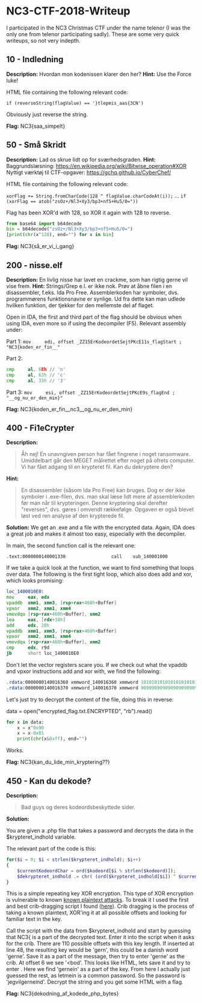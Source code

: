 # NC3-CTF-2018-Writeup

I participated in the NC3 Christmas CTF under the name telenor (I was the only one from telenor participating sadly). These are some very quick writeups, so not very indepth.

## 10 - Indledning

**Description:** Hvordan mon kodenissen klarer den her?
**Hint:** Use the Force luke!

HTML file containing the following relevant code:

`if (reverseString(flagValue) == '}tlepmis_aas{3CN')`

Obviously just reverse the string.

**Flag:**  NC3{saa_simpelt}

## 50 - Små Skridt

**Description:** Lad os skrue lidt op for sværhedsgraden.
**Hint:** Baggrundslæsning: https://en.wikipedia.org/wiki/Bitwise_operation#XOR
Nyttigt værktøj til CTF-opgaver: https://gchq.github.io/CyberChef/

HTML file containing the following relevant code:

`xorFlag += String.fromCharCode(128 ^ flagValue.charCodeAt(i));`
...
`if (xorFlag == atob("zsOz+/Nl3+Xy3/bp3+nf5+Hu5/0="))`

Flag has been XOR'd with 128, so XOR it again with 128 to reverse.

```python
from base64 import b64decode
bin = b64decode("zsOz+/Nl3+Xy3/bp3+nf5+Hu5/0=")
[print(chr(x^128), end="") for x in bin]
```

**Flag:** NC3{så_er_vi_i_gang}

## 200 - nisse.elf

**Description:** En livlig nisse har lavet en crackme, som han rigtig gerne vil vise frem.
**Hint:** Strings/Grep e.l. er ikke nok. Prøv at åbne filen i en disassembler, f.eks. Ida Pro Free. Assemblerkoden har symboler, dvs. programmørens funktionsnavne er synlige. Ud fra dette kan man udlede hvilken funktion, der tjekker for den mellemste del af flaget.

Open in IDA, the first and third part of the flag should be obvious when using IDA, even more so if using the decompiler (F5). Relevant assembly under:

Part 1:
`mov     edi, offset _ZZ15ErKodeordetSejtPKcE11s_flagStart ; "NC3{koden_er_fin__"`

Part 2:
```asm
cmp     al, 6Eh // 'n'
cmp     al, 63h // 'c'
cmp     al, 33h // '3'
```

Part 3:
`mov     esi, offset _ZZ15ErKodeordetSejtPKcE9s_flagEnd ; "__og_nu_er_den_min}"`


**Flag:** NC3{koden_er_fin__nc3__og_nu_er_den_min}

## 400 - Fi1eCrypter

**Description:** 
>Åh nej! En unavngiven person har fået fingrene i noget ransomware. Umiddelbart går den MEGET målrettet efter noget på ofrets computer.
>Vi har fået adgang til en krypteret fil. Kan du dekryptere den?

**Hint:** 
>En disassembler (såsom Ida Pro Free) kan bruges. Dog er der ikke symboler i .exe-filen, dvs. man skal læse lidt mere af assemblerkoden før man når til krypteringen. Denne kryptering skal derefter "reverses", dvs. gøres i omvendt rækkefølge.
>Opgaven er også blevet løst ved ren analyse af den krypterede fil.

**Solution:** 
We get an .exe and a file with the encrypted data. Again, IDA does a great job and makes it almost too easy, especially with the decompiler.

In main, the second function call is the relevant one:

`.text:0000000140001330                 call    sub_140001000`

If we take a quick look at the function, we want to find something that loops over data. The following is the first tight loop, which also does add and xor, which looks promising:

```asm
loc_1400010E0:
mov     eax, edx
vpaddb  xmm1, xmm3, [rsp+rax+460h+Buffer]
vpxor   xmm2, xmm1, xmm4
vmovdqu [rsp+rax+460h+Buffer], xmm2
lea     eax, [rdx+10h]
add     edx, 20h
vpaddb  xmm1, xmm3, [rsp+rax+460h+Buffer]
vpxor   xmm2, xmm1, xmm4
vmovdqu [rsp+rax+460h+Buffer], xmm2
cmp     edx, r9d
jb      short loc_1400010E0
```

Don't let the vector registers scare you. If we check out what the vpaddb and vpxor instructions add and xor with, we find the following:

```asm
.rdata:0000000140016360 xmmword_140016360 xmmword 1010101010101010101010101010101h
.rdata:0000000140016370 xmmword_140016370 xmmword 90909090909090909090909090909090h
```

Let's just try to decrypt the content of the file, doing this in reverse:

data = open("encrypted_flag.txt.ENCRYPTED", "rb").read()

```python
for x in data:
	x = x^0x90
	x = x-0x01
	print(chr(x&0xff), end="")
```

Works.

**Flag:** NC3{kan_du_lide_min_kryptering??}

## 450 - Kan du dekode?

**Description:** 
>Bad guys og deres kodeordsbeskyttede sider.

**Solution:** 

You are given a .php file that takes a password and decrypts the data in the $krypteret_indhold variable.

The relevant part of the code is this:

```php
for($i = 0; $i < strlen($krypteret_indhold); $i++)
{
	$currentKodeordChar = ord($kodeord[$i % strlen($kodeord)]);
	$dekrypteret_indhold .= chr( (ord($krypteret_indhold[$i]) ^ $currentKodeordChar) % 256 );
}
```

This is a simple repeating key XOR encryption. This type of XOR encryption is vulnerable to known [known plaintext attacks](https://en.wikipedia.org/wiki/Known-plaintext_attack). To break it I used the first and best crib-dragging script I found ([here](https://github.com/SpiderLabs/cribdrag)). Crib dragging is the process of taking a known plaintext, XOR'ing it at all possible offsets and looking for familiar text in the key. 

Call the script with the data from $krypteret_indhold and start by guessing that NC3{ is a part of the decrypted text. Enter it into the script when it asks for the crib. There are 110 possible offsets with this key length. If inserted at line 48, the resulting key would be 'gern', this could be a danish word 'gerne'. Save it as a part of the message, then try to enter 'gerne' as the crib. At offset 6 we see '\<bod'. This looks like HTML, lets save it and try to enter <body>. Here we find 'gernein' as a part of the key. From here I actually just guessed the rest, as letmein is a common password. So the password is 'jegvilgerneind'. Decrypt the string and you get some HTML with a flag.

**Flag:** NC3{dekodning_af_kodede_php_bytes}
